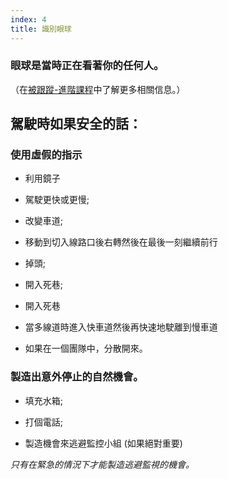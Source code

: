```yaml
---
index: 4
title: 識別眼球
---
```

### 眼球是當時正在看著你的任何人。

（在[被跟蹤-進階課程](umbrella://work/being-followed/advanced)中了解更多相關信息。）

## 駕駛時如果安全的話：

### 使用虛假的指示

*   利用鏡子

*   駕駛更快或更慢;

*   改變車道;

*   移動到切入線路口後右轉然後在最後一刻繼續前行

*   掉頭;

*   開入死巷;

*   開入死巷

*   當多線道時進入快車道然後再快速地駛離到慢車道

*   如果在一個團隊中，分散開來。

### 製造出意外停止的自然機會。

*   填充水箱;

*   打個電話;

*   製造機會來逃避監控小組 (如果絕對重要) 

*只有在緊急的情況下才能製造逃避監視的機會。*